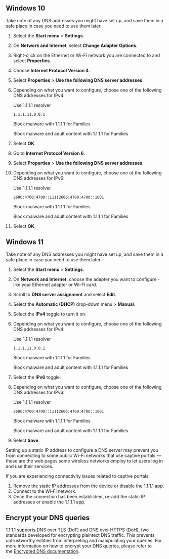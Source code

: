 ## [​​](https://developers.cloudflare.com/1.1.1.1/setup/windows/#windows-10)Windows 10

Take note of any DNS addresses you might have set up, and save them in a safe place in case you need to use them later.

1. Select the **Start menu** > **Settings**.
2. On **Network and Internet**, select **Change Adapter Options**.
3. Right-click on the Ethernet or Wi-Fi network you are connected to and select **Properties**.
4. Choose **Internet Protocol Version 4**.
5. Select **Properties** > **Use the following DNS server addresses**.
6. Depending on what you want to configure, choose one of the following DNS addresses for IPv4:
    
    Use 1.1.1.1 resolver
    
    ```
    1.1.1.11.0.0.1
    ```
    
    Block malware with 1.1.1.1 for Families
    
    Block malware and adult content with 1.1.1.1 for Families
    
7. Select **OK**.
8. Go to **Internet Protocol Version 6**.
9. Select **Properties** > **Use the following DNS server addresses**.
10. Depending on what you want to configure, choose one of the following DNS addresses for IPv6:
    
    Use 1.1.1.1 resolver
    
    ```
    2606:4700:4700::11112606:4700:4700::1001
    ```
    
    Block malware with 1.1.1.1 for Families
    
    Block malware and adult content with 1.1.1.1 for Families
    
11. Select **OK**.

## [​​](https://developers.cloudflare.com/1.1.1.1/setup/windows/#windows-11)Windows 11

Take note of any DNS addresses you might have set up, and save them in a safe place in case you need to use them later.

1. Select the **Start menu** > **Settings**.
2. On **Network and Internet**, choose the adapter you want to configure - like your Ethernet adapter or Wi-Fi card.
3. Scroll to **DNS server assignment** and select **Edit**.
4. Select the **Automatic (DHCP)** drop-down menu > **Manual**.
5. Select the **IPv4** toggle to turn it on.
6. Depending on what you want to configure, choose one of the following DNS addresses for IPv4:
    
    Use 1.1.1.1 resolver
    
    ```
    1.1.1.11.0.0.1
    ```
    
    Block malware with 1.1.1.1 for Families
    
    Block malware and adult content with 1.1.1.1 for Families
    
7. Select the **IPv6** toggle.
8. Depending on what you want to configure, choose one of the following DNS addresses for IPv6:
    
    Use 1.1.1.1 resolver
    
    ```
    2606:4700:4700::11112606:4700:4700::1001
    ```
    
    Block malware with 1.1.1.1 for Families
    
    Block malware and adult content with 1.1.1.1 for Families
    
9. Select **Save**.

Setting up a static IP address to configure a DNS server may prevent you from connecting to some public Wi-Fi networks that use captive portals — these are the web pages some wireless networks employ to let users log in and use their services.

If you are experiencing connectivity issues related to captive portals:

1. Remove the static IP addresses from the device or disable the 1.1.1.1 app.
2. Connect to the Wi-Fi network.
3. Once the connection has been established, re-add the static IP addresses or enable the 1.1.1.1 app.

## [​​](https://developers.cloudflare.com/1.1.1.1/setup/windows/#encrypt-your-dns-queries)Encrypt your DNS queries

1.1.1.1 supports DNS over TLS (DoT) and DNS over HTTPS (DoH), two standards developed for encrypting plaintext DNS traffic. This prevents untrustworthy entities from interpreting and manipulating your queries. For more information on how to encrypt your DNS queries, please refer to the [Encrypted DNS documentation](https://developers.cloudflare.com/1.1.1.1/encryption/).